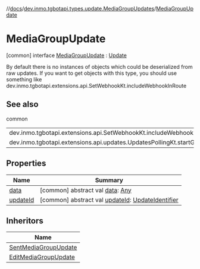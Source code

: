 //[docs](../../../index.md)/[dev.inmo.tgbotapi.types.update.MediaGroupUpdates](../index.md)/[MediaGroupUpdate](index.md)



# MediaGroupUpdate  
 [common] interface [MediaGroupUpdate](index.md) : [Update](../../dev.inmo.tgbotapi.types.update.abstracts/-update/index.md)

By default there is no instances of objects which could be deserialized from raw updates. If you want to get objects with this type, you should use something like dev.inmo.tgbotapi.extensions.api.SetWebhookKt.includeWebhookInRoute

   


## See also  
  
common  
  
| | |
|---|---|
| <a name="dev.inmo.tgbotapi.types.update.MediaGroupUpdates/MediaGroupUpdate///PointingToDeclaration/"></a>dev.inmo.tgbotapi.extensions.api.SetWebhookKt.includeWebhookInRoute| <a name="dev.inmo.tgbotapi.types.update.MediaGroupUpdates/MediaGroupUpdate///PointingToDeclaration/"></a>|
| <a name="dev.inmo.tgbotapi.types.update.MediaGroupUpdates/MediaGroupUpdate///PointingToDeclaration/"></a>dev.inmo.tgbotapi.extensions.api.updates.UpdatesPollingKt.startGettingOfUpdates| <a name="dev.inmo.tgbotapi.types.update.MediaGroupUpdates/MediaGroupUpdate///PointingToDeclaration/"></a>|
  


## Properties  
  
|  Name |  Summary | 
|---|---|
| <a name="dev.inmo.tgbotapi.types.update.MediaGroupUpdates/MediaGroupUpdate/data/#/PointingToDeclaration/"></a>[data](index.md#%5Bdev.inmo.tgbotapi.types.update.MediaGroupUpdates%2FMediaGroupUpdate%2Fdata%2F%23%2FPointingToDeclaration%2F%5D%2FProperties%2F625018081)| <a name="dev.inmo.tgbotapi.types.update.MediaGroupUpdates/MediaGroupUpdate/data/#/PointingToDeclaration/"></a> [common] abstract val [data](index.md#%5Bdev.inmo.tgbotapi.types.update.MediaGroupUpdates%2FMediaGroupUpdate%2Fdata%2F%23%2FPointingToDeclaration%2F%5D%2FProperties%2F625018081): [Any](https://kotlinlang.org/api/latest/jvm/stdlib/kotlin/-any/index.html)   <br>|
| <a name="dev.inmo.tgbotapi.types.update.MediaGroupUpdates/MediaGroupUpdate/updateId/#/PointingToDeclaration/"></a>[updateId](index.md#%5Bdev.inmo.tgbotapi.types.update.MediaGroupUpdates%2FMediaGroupUpdate%2FupdateId%2F%23%2FPointingToDeclaration%2F%5D%2FProperties%2F625018081)| <a name="dev.inmo.tgbotapi.types.update.MediaGroupUpdates/MediaGroupUpdate/updateId/#/PointingToDeclaration/"></a> [common] abstract val [updateId](index.md#%5Bdev.inmo.tgbotapi.types.update.MediaGroupUpdates%2FMediaGroupUpdate%2FupdateId%2F%23%2FPointingToDeclaration%2F%5D%2FProperties%2F625018081): [UpdateIdentifier](../../dev.inmo.tgbotapi.types/index.md#%5Bdev.inmo.tgbotapi.types%2FUpdateIdentifier%2F%2F%2FPointingToDeclaration%2F%5D%2FClasslikes%2F625018081)   <br>|


## Inheritors  
  
|  Name | 
|---|
| <a name="dev.inmo.tgbotapi.types.update.MediaGroupUpdates/SentMediaGroupUpdate///PointingToDeclaration/"></a>[SentMediaGroupUpdate](../-sent-media-group-update/index.md)|
| <a name="dev.inmo.tgbotapi.types.update.MediaGroupUpdates/EditMediaGroupUpdate///PointingToDeclaration/"></a>[EditMediaGroupUpdate](../-edit-media-group-update/index.md)|

